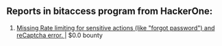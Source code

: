 ## Reports in bitaccess program from HackerOne:
1. [Missing Rate limiting for sensitive actions (like "forgot password") and reCaptcha error.  ](https://hackerone.com/reports/159497) | $0.0 bounty